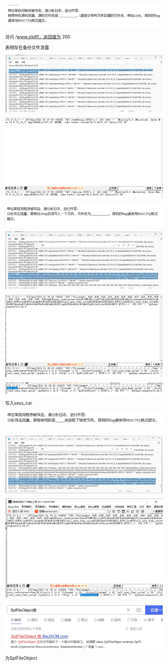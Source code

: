  

![img](./assets/wps109.jpg) 

访问 /www.zip时，返回值为 200 

表明存在备份文件泄露

![img](./assets/wps110.jpg) 

 

![img](./assets/wps111.jpg) 

 

 

 

![img](./assets/wps112.jpg) 

 

 

 

 

![img](./assets/wps113.jpg) 

 

 

![img](./assets/wps114.jpg) 

 

 

 

![img](./assets/wps115.jpg) 

写入sess_car

 

 

 

![img](./assets/wps116.jpg) 

 

![img](./assets/wps117.jpg) 

 

![img](./assets/wps118.jpg) 

 

 

 

![img](./assets/wps119.jpg) 

为SplFileObject

 